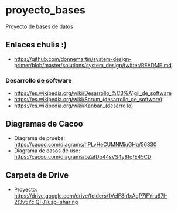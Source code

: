 # proyecto_bases
Proyecto de bases de datos

## Enlaces chulis :)
- https://github.com/donnemartin/system-design-primer/blob/master/solutions/system_design/twitter/README.md

### Desarrollo de software
- https://es.wikipedia.org/wiki/Desarrollo_%C3%A1gil_de_software
- https://es.wikipedia.org/wiki/Scrum_(desarrollo_de_software)
- https://es.wikipedia.org/wiki/Kanban_(desarrollo)

## Diagramas de Cacoo
- Diagrama de prueba: https://cacoo.com/diagrams/hPLvHeCUMNMiuGHq/56830
- Diagrama de casos de uso: https://cacoo.com/diagrams/bZatDb44sVS4y8fq/E45CD

## Carpeta de Drive
- Proyecto: https://drive.google.com/drive/folders/1VeIF8h1xAgP7jFYru67I-2t3v5YcIQFJ?usp=sharing
